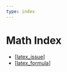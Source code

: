 ```yaml
---
type: index
---
```


# Math Index

- [[latex_issue]]
- [[latex_formula]]

[//begin]: # "Autogenerated link references for markdown compatibility"
[latex_issue]: latex_issue.md "$\LaTeX$ Issues"
[latex_formula]: latex_formula.md "$\LaTeX$ Formula"
[//end]: # "Autogenerated link references"
